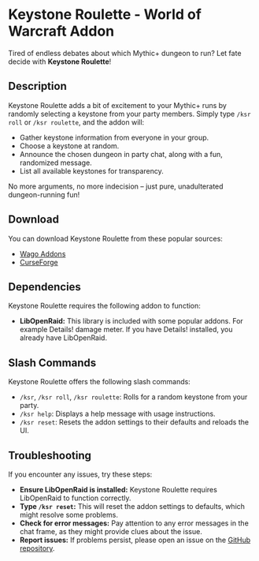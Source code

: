 # Keystone Roulette - World of Warcraft Addon

Tired of endless debates about which Mythic+ dungeon to run? Let fate decide with **Keystone Roulette**!

## Description

Keystone Roulette adds a bit of excitement to your Mythic+ runs by randomly selecting a keystone from your party members. Simply type `/ksr roll` or `/ksr roulette`, and the addon will:

* Gather keystone information from everyone in your group.
* Choose a keystone at random.
* Announce the chosen dungeon in party chat, along with a fun, randomized message.
* List all available keystones for transparency.

No more arguments, no more indecision – just pure, unadulterated dungeon-running fun!

## Download

You can download Keystone Roulette from these popular sources:

* [Wago Addons](https://addons.wago.io/addons/keystone-roulette)
* [CurseForge](https://www.curseforge.com/wow/addons/keystone-roulette) 

## Dependencies

Keystone Roulette requires the following addon to function:

* **LibOpenRaid:** This library is included with some popular addons. For example Details! damage meter. If you have Details! installed, you already have LibOpenRaid.

## Slash Commands

Keystone Roulette offers the following slash commands:

* `/ksr`, `/ksr roll`, `/ksr roulette`:  Rolls for a random keystone from your party.
* `/ksr help`: Displays a help message with usage instructions.
* `/ksr reset`: Resets the addon settings to their defaults and reloads the UI.

## Troubleshooting

If you encounter any issues, try these steps:

* **Ensure LibOpenRaid is installed:** Keystone Roulette requires LibOpenRaid to function correctly.
* **Type `/ksr reset`:** This will reset the addon settings to defaults, which might resolve some problems.
* **Check for error messages:** Pay attention to any error messages in the chat frame, as they might provide clues about the issue.
* **Report issues:** If problems persist, please open an issue on the [GitHub repository](https://github.com/Pinta365/keystone-roulette/issues).